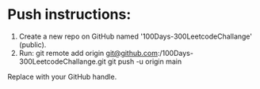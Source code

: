 # Push instructions:

1) Create a new repo on GitHub named '100Days-300LeetcodeChallange' (public).
2) Run:
   git remote add origin git@github.com:<your-username>/100Days-300LeetcodeChallange.git
   git push -u origin main

Replace <your-username> with your GitHub handle.
